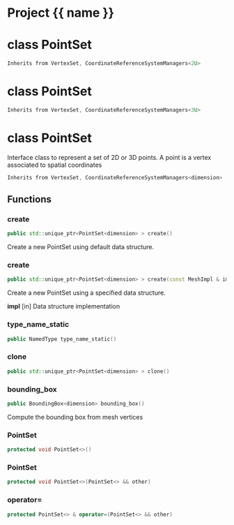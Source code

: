 <script setup>
import {useRoute} from 'vitepress'
const {path} = useRoute()
const tokens = path.split('/')
const words = tokens[2].split('-');
for (let i = 0; i < words.length; i++) {
    words[i] = words[i].charAt(0).toUpperCase() + words[i].slice(1);
    words[i] = words[i].replace('geode', 'Geode')
}
const name = words.join('-');
</script>
# Project {{ name }}

# class PointSet


```cpp
Inherits from VertexSet, CoordinateReferenceSystemManagers<2U>
```



# class PointSet


```cpp
Inherits from VertexSet, CoordinateReferenceSystemManagers<3U>
```



# class PointSet


 Interface class to represent a set of 2D or 3D points. A point is a vertex associated to spatial coordinates



```cpp
Inherits from VertexSet, CoordinateReferenceSystemManagers<dimension>
```



## Functions

### create

```cpp
public std::unique_ptr<PointSet<dimension> > create()
```


 Create a new PointSet using default data structure.

### create

```cpp
public std::unique_ptr<PointSet<dimension> > create(const MeshImpl & impl)
```


 Create a new PointSet using a specified data structure.

**impl** [in] Data structure implementation

### type_name_static

```cpp
public NamedType type_name_static()
```


### clone

```cpp
public std::unique_ptr<PointSet<dimension> > clone()
```


### bounding_box

```cpp
public BoundingBox<dimension> bounding_box()
```


 Compute the bounding box from mesh vertices

### PointSet

```cpp
protected void PointSet<>()
```


### PointSet

```cpp
protected void PointSet<>(PointSet<> && other)
```


### operator=

```cpp
protected PointSet<> & operator=(PointSet<> && other)
```




